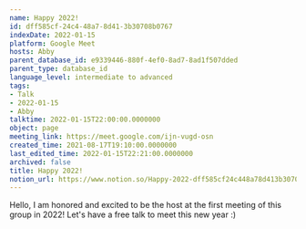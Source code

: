 ```yaml
---
name: Happy 2022!
id: dff585cf-24c4-48a7-8d41-3b30708b0767
indexDate: 2022-01-15
platform: Google Meet
hosts: Abby
parent_database_id: e9339446-880f-4ef0-8ad7-8ad1f507dded
parent_type: database_id
language_level: intermediate to advanced
tags:
- Talk
- 2022-01-15
- Abby
talktime: 2022-01-15T22:00:00.0000000
object: page
meeting_link: https://meet.google.com/ijn-vugd-osn
created_time: 2021-08-17T19:10:00.0000000
last_edited_time: 2022-01-15T22:21:00.0000000
archived: false
title: Happy 2022!
notion_url: https://www.notion.so/Happy-2022-dff585cf24c448a78d413b30708b0767
---
```


Hello, I am honored and excited to be the host at the first meeting of this group in 2022! Let's have a free talk to meet this new year :)





